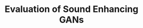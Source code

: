 ---
title: "Evaluation of Sound Enhancing GANs"
collection: projects
description: "Wrote a mock NeurIPS paper as a final group project. The project focused on using the GAN architecture for audio synthesis. For this paper, my group and I examined the performance of the vanilla Speech Enhancement GAN against variations that include the Departure From Normality (DFN) metric and Wasserstein loss (WSEGAN)."
about: '[Final Project], University of Toronto, CSC413: Neural Networks and Deep Learning. With S. Das and P. Bajaria'
imgurl: 'WGAN.png'
links:
  - name: paper
    link: https://akuramshin.github.io/files/Sound_Enhancing_GANS.pdf
---